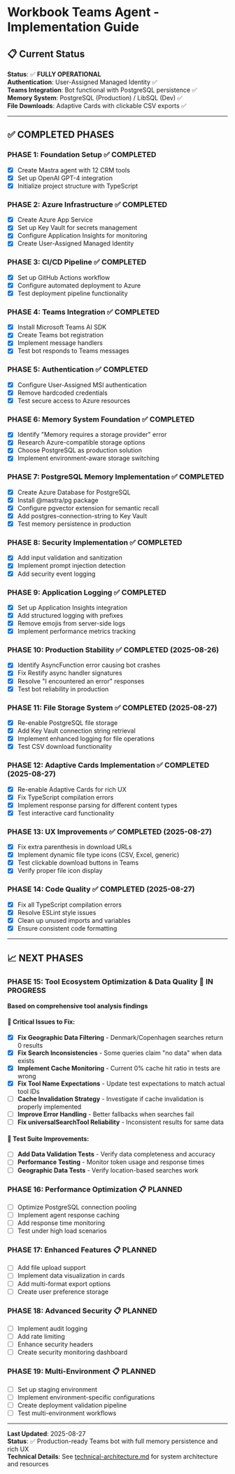 # Workbook Teams Agent - Implementation Guide

## 📋 Current Status
**Status**: ✅ **FULLY OPERATIONAL**  
**Authentication**: User-Assigned Managed Identity ✅  
**Teams Integration**: Bot functional with PostgreSQL persistence ✅  
**Memory System**: PostgreSQL (Production) / LibSQL (Dev) ✅  
**File Downloads**: Adaptive Cards with clickable CSV exports ✅

---

## ✅ **COMPLETED PHASES**

### **PHASE 1: Foundation Setup** ✅ **COMPLETED**
- [x] Create Mastra agent with 12 CRM tools
- [x] Set up OpenAI GPT-4 integration
- [x] Initialize project structure with TypeScript

### **PHASE 2: Azure Infrastructure** ✅ **COMPLETED**
- [x] Create Azure App Service
- [x] Set up Key Vault for secrets management
- [x] Configure Application Insights for monitoring
- [x] Create User-Assigned Managed Identity

### **PHASE 3: CI/CD Pipeline** ✅ **COMPLETED**
- [x] Set up GitHub Actions workflow
- [x] Configure automated deployment to Azure
- [x] Test deployment pipeline functionality

### **PHASE 4: Teams Integration** ✅ **COMPLETED**
- [x] Install Microsoft Teams AI SDK
- [x] Create Teams bot registration
- [x] Implement message handlers
- [x] Test bot responds to Teams messages

### **PHASE 5: Authentication** ✅ **COMPLETED**
- [x] Configure User-Assigned MSI authentication
- [x] Remove hardcoded credentials
- [x] Test secure access to Azure resources

### **PHASE 6: Memory System Foundation** ✅ **COMPLETED**
- [x] Identify "Memory requires a storage provider" error
- [x] Research Azure-compatible storage options
- [x] Choose PostgreSQL as production solution
- [x] Implement environment-aware storage switching

### **PHASE 7: PostgreSQL Memory Implementation** ✅ **COMPLETED**
- [x] Create Azure Database for PostgreSQL
- [x] Install @mastra/pg package
- [x] Configure pgvector extension for semantic recall
- [x] Add postgres-connection-string to Key Vault
- [x] Test memory persistence in production

### **PHASE 8: Security Implementation** ✅ **COMPLETED**
- [x] Add input validation and sanitization
- [x] Implement prompt injection detection
- [x] Add security event logging

### **PHASE 9: Application Logging** ✅ **COMPLETED**
- [x] Set up Application Insights integration
- [x] Add structured logging with prefixes
- [x] Remove emojis from server-side logs
- [x] Implement performance metrics tracking

### **PHASE 10: Production Stability** ✅ **COMPLETED (2025-08-26)**
- [x] Identify AsyncFunction error causing bot crashes
- [x] Fix Restify async handler signatures
- [x] Resolve "I encountered an error" responses
- [x] Test bot reliability in production

### **PHASE 11: File Storage System** ✅ **COMPLETED (2025-08-27)**
- [x] Re-enable PostgreSQL file storage
- [x] Add Key Vault connection string retrieval
- [x] Implement enhanced logging for file operations
- [x] Test CSV download functionality

### **PHASE 12: Adaptive Cards Implementation** ✅ **COMPLETED (2025-08-27)**
- [x] Re-enable Adaptive Cards for rich UX
- [x] Fix TypeScript compilation errors
- [x] Implement response parsing for different content types
- [x] Test interactive card functionality

### **PHASE 13: UX Improvements** ✅ **COMPLETED (2025-08-27)**
- [x] Fix extra parenthesis in download URLs
- [x] Implement dynamic file type icons (CSV, Excel, generic)
- [x] Test clickable download buttons in Teams
- [x] Verify proper file icon display

### **PHASE 14: Code Quality** ✅ **COMPLETED (2025-08-27)**
- [x] Fix all TypeScript compilation errors
- [x] Resolve ESLint style issues
- [x] Clean up unused imports and variables
- [x] Ensure consistent code formatting

---

## 📈 **NEXT PHASES**

### **PHASE 15: Tool Ecosystem Optimization & Data Quality** 🔄 **IN PROGRESS**
**Based on comprehensive tool analysis findings**

#### **🚨 Critical Issues to Fix:**
- [x] **Fix Geographic Data Filtering** - Denmark/Copenhagen searches return 0 results
- [x] **Fix Search Inconsistencies** - Some queries claim "no data" when data exists  
- [x] **Implement Cache Monitoring** - Current 0% cache hit ratio in tests are wrong
- [x] **Fix Tool Name Expectations** - Update test expectations to match actual tool IDs
- [ ] **Cache Invalidation Strategy** - Investigate if cache invalidation is properly implemented
- [ ] **Improve Error Handling** - Better fallbacks when searches fail
- [ ] **Fix universalSearchTool Reliability** - Inconsistent results for same data

#### **🧪 Test Suite Improvements:**
- [ ] **Add Data Validation Tests** - Verify data completeness and accuracy
- [ ] **Performance Testing** - Monitor token usage and response times
- [ ] **Geographic Data Tests** - Verify location-based searches work

### **PHASE 16: Performance Optimization** 📋 **PLANNED**
- [ ] Optimize PostgreSQL connection pooling
- [ ] Implement agent response caching
- [ ] Add response time monitoring
- [ ] Test under high load scenarios

### **PHASE 17: Enhanced Features** 📋 **PLANNED**
- [ ] Add file upload support
- [ ] Implement data visualization in cards
- [ ] Add multi-format export options
- [ ] Create user preference storage

### **PHASE 18: Advanced Security** 📋 **PLANNED**
- [ ] Implement audit logging
- [ ] Add rate limiting
- [ ] Enhance security headers
- [ ] Create security monitoring dashboard

### **PHASE 19: Multi-Environment** 📋 **PLANNED**
- [ ] Set up staging environment
- [ ] Implement environment-specific configurations
- [ ] Create deployment validation pipeline
- [ ] Test multi-environment workflows

---

**Last Updated**: 2025-08-27  
**Status**: ✅ Production-ready Teams bot with full memory persistence and rich UX  
**Technical Details**: See [technical-architecture.md](./technical-architecture.md) for system architecture and resources